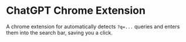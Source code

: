 # ChatGPT Chrome Extension

A chrome extension for automatically detects `?q=...` queries and enters them into the search bar, saving you a click.
